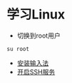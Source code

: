 # 学习Linux

* 切换到root用户
```shell
su root
```

* [安装输入法](install-input-method.md)
* [开启SSH服务](open-ssh-service.md)
